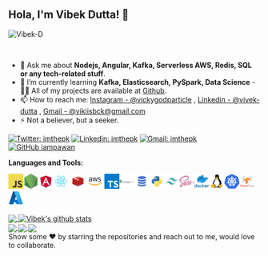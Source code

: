 ## Hola, I'm Vibek Dutta! 👋

<p align="left"> <img src="https://komarev.com/ghpvc/?username=Vibek-D&label=Views&color=blue&style=plastic" alt="Vibek-D" /> </p>

<br/>

- 💬 Ask me about **Nodejs, Angular, Kafka, Serverless AWS, Redis, SQL or any tech-related stuff**.
- 🌱 I’m currently learning **Kafka, Elasticsearch, PySpark, Data Science** - 👨‍💻 All of my projects are available at [Github](https://github.com/Vibek-D?tab=repositories).
- 📫 How to reach me: [Instagram - @vickygodparticle](https://www.instagram.com/vickygodparticle/) , [Linkedin - @vivek-dutta](https://www.linkedin.com/in/vibek-dutta-bb213b15a/) , [Gmail - @vikiisbck@gmail.com](https://www.gmail.com)
- ⚡ Not a believer, but a seeker.

[![Twitter: imthepk](https://img.shields.io/twitter/follow/VikiisbckDutta?style=social)](https://twitter.com/VikiisbckDutta)
[![Linkedin: imthepk](https://img.shields.io/badge/-vivekdutta-blue?style=flat-square&logo=Linkedin&logoColor=white&link=https://www.linkedin.com/in/vivek-dutta-bb213b15a/)](https://www.linkedin.com/in/vivek-dutta-bb213b15a/)
[![Gmail: imthepk](https://img.shields.io/badge/-vivekdutta-blue?style=flat-square&logo=Linkedin&logoColor=white&link=https://www.gmail.com)](https://www.gmail.com)
[![GitHub iampawan](https://img.shields.io/github/followers/Vibek-D?label=follow&style=social)](https://github.com/Vibek-D)

**Languages and Tools:**  

<code><img height="30" src="https://raw.githubusercontent.com/github/explore/80688e429a7d4ef2fca1e82350fe8e3517d3494d/topics/javascript/javascript.png"></code><code><img height="30" src="https://raw.githubusercontent.com/github/explore/80688e429a7d4ef2fca1e82350fe8e3517d3494d/topics/nodejs/nodejs.png"></code><code><img height="30" src="https://raw.githubusercontent.com/github/explore/80688e429a7d4ef2fca1e82350fe8e3517d3494d/topics/angular/angular.png"></code><code><img height="30" src="https://raw.githubusercontent.com/github/explore/80688e429a7d4ef2fca1e82350fe8e3517d3494d/topics/react/react.png"></code>    <code><img height="30" src="https://raw.githubusercontent.com/github/explore/80688e429a7d4ef2fca1e82350fe8e3517d3494d/topics/redis/redis.png"></code> <code><img height="30" src="https://raw.githubusercontent.com/github/explore/80688e429a7d4ef2fca1e82350fe8e3517d3494d/topics/aws/aws.png"></code>  <code><img height="30" src="https://raw.githubusercontent.com/github/explore/80688e429a7d4ef2fca1e82350fe8e3517d3494d/topics/typescript/typescript.png"></code><code><img height="30" src="https://raw.githubusercontent.com/github/explore/80688e429a7d4ef2fca1e82350fe8e3517d3494d/topics/mongodb/mongodb.png"></code><code><img height="30" src="https://raw.githubusercontent.com/github/explore/80688e429a7d4ef2fca1e82350fe8e3517d3494d/topics/sql/sql.png"></code><code><img height="30" src="https://raw.githubusercontent.com/github/explore/80688e429a7d4ef2fca1e82350fe8e3517d3494d/topics/python/python.png"></code><code><img height="30" src="https://raw.githubusercontent.com/github/explore/80688e429a7d4ef2fca1e82350fe8e3517d3494d/topics/tailwind/tailwind.png"></code><code><img height="30" src="https://raw.githubusercontent.com/github/explore/80688e429a7d4ef2fca1e82350fe8e3517d3494d/topics/sass/sass.png"></code><code><img height="30" src="https://raw.githubusercontent.com/github/explore/80688e429a7d4ef2fca1e82350fe8e3517d3494d/topics/docker/docker.png"></code><code><img height="30" src="https://raw.githubusercontent.com/github/explore/80688e429a7d4ef2fca1e82350fe8e3517d3494d/topics/linux/linux.png"></code><code><img height="30" src="https://raw.githubusercontent.com/github/explore/80688e429a7d4ef2fca1e82350fe8e3517d3494d/topics/kubernetes/kubernetes.png"></code><code><img height="30" src="https://raw.githubusercontent.com/github/explore/80688e429a7d4ef2fca1e82350fe8e3517d3494d/topics/tensorflow/tensorflow.png"></code><code><img height="30" src="https://raw.githubusercontent.com/github/explore/80688e429a7d4ef2fca1e82350fe8e3517d3494d/topics/azure/azure.png"></code>

<div align="left">
  <a href="https://github.com/Vibek-D">
    <img align="center" height="200" src="https://github-readme-stats.vercel.app/api/top-langs/?username=Vibek-D&theme=light&hide_langs_below=1" />
  </a>

  <a href="https://github.com/Vibek-D">
    <img height="300" margin="0" width="480" padding="0" align="center" src="https://github-readme-stats.vercel.app/api?username=Vibek-D&show_icons=true&theme=light&line_height=27" alt="Vibek's github stats"/>
  </a>
</div>

<a href="https://github.com/Vibek-D/OpenAI-Cartpole">
  <img align="center" width="230" min-height="100" src="https://github-readme-stats.vercel.app/api/pin/?username=Vibek-D&repo=OpenAI-Cartpole&theme=light" />
</a>
<a href="https://github.com/Vibek-D/Stock-Market-India">
 <img align="center" width="230" min-height="100" src="https://github-readme-stats.vercel.app/api/pin/?username=Vibek-D&repo=Stock-Market-India&theme=light" />
</a>


</a>
<a href="https://github.com/Vibek-D/ML-DeepLearning-NLP-RL">
 <img align="center" width="230" min-height="100" src="https://github-readme-stats.vercel.app/api/pin/?username=Vibek-D&repo=ML-DeepLearning-NLP-RL&theme=light" />
</a>

<br/>

<div align="left">
  Show some ❤️ by starring the repositories and reach out to me, would love to collaborate.
</div>
